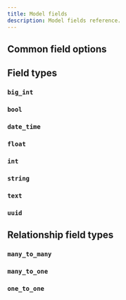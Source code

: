 ```yaml
---
title: Model fields
description: Model fields reference.
---
```


## Common field options

## Field types

### `big_int`

### `bool`

### `date_time`

### `float`

### `int`

### `string`

### `text`

### `uuid`

## Relationship field types

### `many_to_many`

### `many_to_one`

### `one_to_one`

